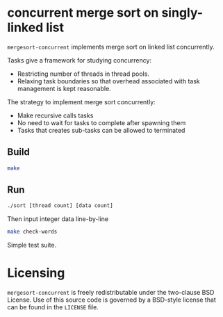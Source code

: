 # concurrent merge sort on singly-linked list

`mergesort-concurrent` implements merge sort on linked list concurrently.

Tasks give a framework for studying concurrency:

* Restricting number of threads in thread pools.
* Relaxing task boundaries so that overhead associated with task management
  is kept reasonable.

The strategy to implement merge sort concurrently:

* Make recursive calls tasks
* No need to wait for tasks to complete after spawning them
* Tasks that creates sub-tasks can be allowed to terminated

## Build
```bash
make
```

## Run
```bash
./sort [thread count] [data count]
```
Then input integer data line-by-line
```bash
make check-words
```
Simple test suite.

# Licensing
`mergesort-concurrent` is freely redistributable under the two-clause BSD
License. Use of this source code is governed by a BSD-style license that can
be found in the `LICENSE` file.
